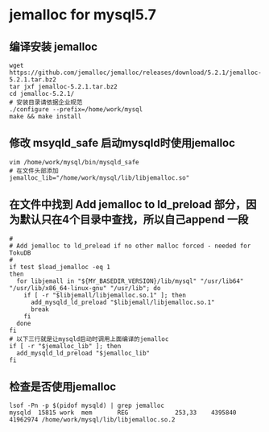# jemalloc for mysql5.7

## 编译安装 jemalloc

```shell
wget https://github.com/jemalloc/jemalloc/releases/download/5.2.1/jemalloc-5.2.1.tar.bz2
tar jxf jemalloc-5.2.1.tar.bz2
cd jemalloc-5.2.1/
# 安装目录请依据企业规范
./configure --prefix=/home/work/mysql
make && make install
```

## 修改 msyqld_safe 启动mysqld时使用jemalloc

```shell
vim /home/work/mysql/bin/mysqld_safe
# 在文件头部添加
jemalloc_lib="/home/work/mysql/lib/libjemalloc.so"
```

## 在文件中找到 Add jemalloc to ld_preload 部分，因为默认只在4个目录中查找，所以自己append 一段

```shell
#
# Add jemalloc to ld_preload if no other malloc forced - needed for TokuDB
#
if test $load_jemalloc -eq 1
then
  for libjemall in "${MY_BASEDIR_VERSION}/lib/mysql" "/usr/lib64" "/usr/lib/x86_64-linux-gnu" "/usr/lib"; do
    if [ -r "$libjemall/libjemalloc.so.1" ]; then
      add_mysqld_ld_preload "$libjemall/libjemalloc.so.1"
      break
    fi
  done
fi
# 以下三行就是让mysqld启动时调用上面编译的jemalloc
if [ -r "$jemalloc_lib" ]; then
  add_mysqld_ld_preload "$jemalloc_lib"
fi
```

## 检查是否使用jemalloc

```shell
lsof -Pn -p $(pidof mysqld) | grep jemalloc
mysqld  15815 work  mem       REG             253,33    4395840 41962974 /home/work/mysql/lib/libjemalloc.so.2
```

